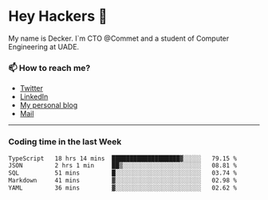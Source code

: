 # Hey Hackers 👋

My name is Decker. I`m CTO @Commet and a student of Computer Engineering at UADE.

### 📫 How to reach me?
- [Twitter](https://x.com/0xDecker) 
- [LinkedIn](https://www.linkedin.com/in/decker-urbano/) 
- [My personal blog](http://decker.sh) 
- [Mail](mailto:me@decker.sh)

---

### Coding time in the last Week

<!--START_SECTION:waka-->

```txt
TypeScript   18 hrs 14 mins  ███████████████████▓░░░░░   79.15 %
JSON         2 hrs 1 min     ██▒░░░░░░░░░░░░░░░░░░░░░░   08.81 %
SQL          51 mins         █░░░░░░░░░░░░░░░░░░░░░░░░   03.74 %
Markdown     41 mins         ▓░░░░░░░░░░░░░░░░░░░░░░░░   02.98 %
YAML         36 mins         ▓░░░░░░░░░░░░░░░░░░░░░░░░   02.62 %
```

<!--END_SECTION:waka-->
